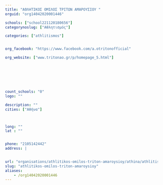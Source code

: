 ```yaml
---
title: "ΑΘΛΗΤΙΚΟΣ ΟΜΙΛΟΣ ΤΡΙΤΩΝ ΑΜΑΡΟΥΣΙΟΥ "
orguid: "org14042020001446"

schools: ["school221120180656"]
categorynoslug: ["Αθλητισμός"]

categories: ["athlitismos"]


org_facebook: "https://www.facebook.com/a.otritonofficial"

org_website: ["www.tritonao.gr/p/homepage_5.html"]







count_schools: "0"
logo: ""

description: ""
cities: ["Αθήνα"]



long: ""
lat : ""


phone: "2105142442"
address: |
    

url: "organisations/athlitikos-omilos-triton-amaroysioy/athina/athlitismos"
slug: "athlitikos-omilos-triton-amaroysioy"
aliases:
    - /org14042020001446
---
```



